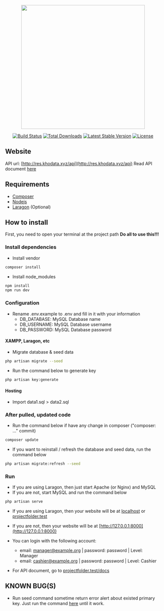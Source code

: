<p align="center"><a href="https://laravel.com" target="_blank"><img src="https://raw.githubusercontent.com/laravel/art/master/logo-lockup/5%20SVG/2%20CMYK/1%20Full%20Color/laravel-logolockup-cmyk-red.svg" width="400"></a></p>

<p align="center">
<a href="https://travis-ci.org/laravel/framework"><img src="https://travis-ci.org/laravel/framework.svg" alt="Build Status"></a>
<a href="https://packagist.org/packages/laravel/framework"><img src="https://img.shields.io/packagist/dt/laravel/framework" alt="Total Downloads"></a>
<a href="https://packagist.org/packages/laravel/framework"><img src="https://img.shields.io/packagist/v/laravel/framework" alt="Latest Stable Version"></a>
<a href="https://packagist.org/packages/laravel/framework"><img src="https://img.shields.io/packagist/l/laravel/framework" alt="License"></a>
</p>

## Website

API url: [http://res.khodata.xyz/api](http://res.khodata.xyz/api)
Read API document [here](http://res.khodata.xyz/api)

## Requirements

- [Composer](https://getcomposer.org/)
- [Nodejs](https://nodejs.org/en/)
- [Laragon](https://github.com/Phu1237/laragon/releases) (Optional)

## How to install

First, you need to open your terminal at the project path
**Do all to use this!!!**

### Install dependencies

- Install vendor

```bash
composer install
```

- Install node_modules

```bash
npm install
npm run dev
```

### Configuration

- Rename .env.example to .env and fill in it with your information
  - DB_DATABASE: MySQL Database name
  - DB_USERNAME: MySQL Database username
  - DB_PASSWORD: MySQL Database password
  
#### XAMPP, Laragon, etc

- Migrate database & seed data

```bash
php artisan migrate --seed
```

- Run the command below to generate key

```bash
php artisan key:generate
```

#### Hosting

- Import data1.sql > data2.sql

### After pulled, updated code

- Run the command below if have any change in composer ("composer: ..." commit)

```bash
composer update
```

- If you want to reinstall / refresh the database and seed data, run the command below

```bash
php artisan migrate:refresh --seed
```

### Run

- If you are using Laragon, then just start Apache (or Nginx) and MySQL
- If you are not, start MySQL and run the command below

```bash
php artisan serve
```

- If you are using Laragon, then your website will be at [localhost](http://localhost) or [projectfolder.test](projectname.test)
- If you are not, then your website will be at [http://127.0.0.1:8000](http://127.0.0.1:8000)
- You can login with the following account:
  - email: manager@example.org | password: password | Level: Manager
  - email: cashier@example.org | password: password | Level: Cashier

- For API document, go to [projectfolder.test/docs](projectname.test/docs)

## KNOWN BUG(S)

- Run seed command sometime return error alert about existed primary key. Just run the command [here](#configuration) until it work.
